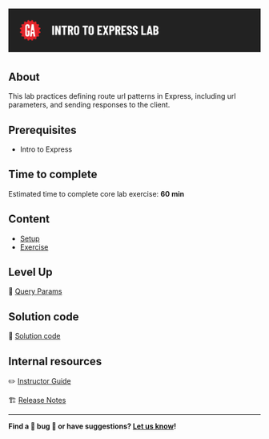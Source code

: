 # ![Intro to Express Lab](./assets/hero.png)

## About

This lab practices defining route url patterns in Express, including url parameters, and sending responses to the client.

## Prerequisites

- Intro to Express

## Time to complete

Estimated time to complete core lab exercise: **60 min**

## Content

- [Setup](./setup/README.md)
- [Exercise](./exercise/README.md)

## Level Up

🚀 [Query Params](./level-up/README.md)

## Solution code

🏁 [Solution code](https://git.generalassemb.ly/modular-curriculum-all-courses/intro-to-express-lab-solution)

## Internal resources

✏️ [Instructor Guide](./internal-resources/instructor-guide.md)

🏗️ [Release Notes](./internal-resources/release-notes.md)

---

**Find a 👾 bug 👾 or have suggestions? [Let us know](https://git.generalassemb.ly/modular-curriculum-all-courses/universal-resources-internal/blob/main/module-feedback.md)!**
